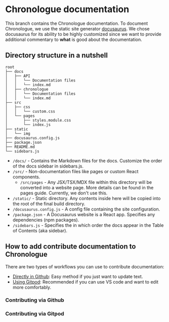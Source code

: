 # Chronologue documentation

This branch contains the Chronologue documentation. 
To document Chronologue, we use the static site generator [docusaurus](https://docusaurus.io/). 
We chose docusaurus for its ability to be highly customized since we want to provide additional commentary to **what** is good about the documentation. 

## Directory structure in a nutshell
```
root
├── docs
│   ├── API
│   │   └── Documentation files
│   │   └── index.md
│   ├── chronologue
│   │   └── Documentation files
│   │   └── index.md
├── src
│   ├── css
│   │   └── custom.css
│   └── pages
│       ├── styles.module.css
│       └── index.js
├── static
│   └── img
├── docusaurus.config.js
├── package.json
├── README.md
└── sidebars.js

```

- `/docs/` - Contains the Markdown files for the docs. Customize the order of the docs sidebar in sidebars.js. 
- `/src/` - Non-documentation files like pages or custom React components. 
   - `/src/pages` - Any JSX/TSX/MDX file within this directory will be converted into a website page. More details can be found in the pages guide. Currently, we don't use this. 
- `/static/` - Static directory. Any contents inside here will be copied into the root of the final build directory.
- `/docusaurus.config.js` - A config file containing the site configuration.
- `/package.json` - A Docusaurus website is a React app. Specifies any dependencies (npm packages).
- `/sidebars.js` - Specifies the in which order the docs appear in the Table of Contents (aka sidebar).
## How to add contribute documentation to Chronologue

There are two types of workflows you can use to contribute documentation: 

-   [Directly in Github](#Github): Easy method if you just want to update text.
-   [Using Gitpod](#Gitpod): Recommended if you can use VS code and want to edit more comfortably.


### Contributing via Github<a id="Github"></a>

### Contributing via Gitpod<a id="Gitpod"></a>
